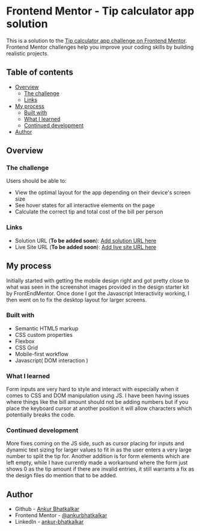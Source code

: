 # Frontend Mentor - Tip calculator app solution

This is a solution to the [Tip calculator app challenge on Frontend Mentor](https://www.frontendmentor.io/challenges/tip-calculator-app-ugJNGbJUX). Frontend Mentor challenges help you improve your coding skills by building realistic projects.

## Table of contents

- [Overview](#overview)
  - [The challenge](#the-challenge)
  - [Links](#links)
- [My process](#my-process)
  - [Built with](#built-with)
  - [What I learned](#what-i-learned)
  - [Continued development](#continued-development)
- [Author](#author)

## Overview

### The challenge

Users should be able to:

- View the optimal layout for the app depending on their device's screen size
- See hover states for all interactive elements on the page
- Calculate the correct tip and total cost of the bill per person


### Links

- Solution URL (**To be added soon**): [Add solution URL here](https://www.frontendmentor.io/solutions/attempt-at-tip-calculator-challenge-i-BLAR1oX)
- Live Site URL (**To be added soon**): [Add live site URL here](https://front-end-mentor-projects-sable.vercel.app/tip-calculator-app-main/index.html)

## My process

Initially started with getting the mobile design right and got pretty close to what was seen in the screenshot images provided in the design starter kit by FrontEndMentor. Once done I got the Javascript Interactivity working, I then went on to fix the desktop layout for larger screens. 

### Built with

- Semantic HTML5 markup
- CSS custom properties
- Flexbox
- CSS Grid
- Mobile-first workflow
- Javascript( DOM interaction )

### What I learned

Form inputs are very hard to style and interact with especially when it comes to CSS and DOM manipulation using JS. I have been having issues where things like the bill amount should not be adding numbers but if you place the keyboard cursor at another position it will allow characters which potentially breaks the code.

### Continued development

More fixes coming on the JS side, such as cursor placing for inputs and dynamic text sizing for larger values to fit in as the user enters a very large number to split the tip for. Another addition is for form elements which are left empty, while I have currently made a workaround where the form just shows 0 as the tip amount if there are invalid entries, it still warrants a fix as the design files do mention that to be added.

## Author

- Github - [Ankur Bhatkalkar](https://www.github/com/ankur26)
- Frontend Mentor - [@ankurbhatkalkar](https://www.frontendmentor.io/profile/ankurbhatkalkar)
- LinkedIn - [ankur-bhatkalkar](https://www.linkedin.com/in/ankur-bhatkalkar)
